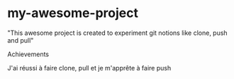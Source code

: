 # my-awesome-project
"This awesome project is created to experiment git notions like clone, push and pull"

Achievements

J'ai réussi à faire clone, pull et je m'apprête à faire push

